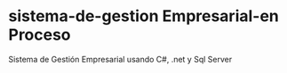 # sistema-de-gestion Empresarial-en Proceso
Sistema de Gestión Empresarial usando C#, .net y Sql Server

